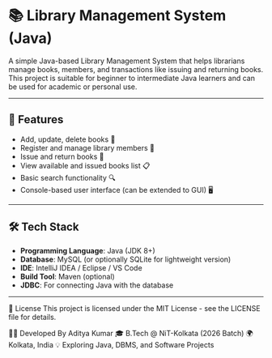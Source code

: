 # 📚 Library Management System (Java)

A simple Java-based Library Management System that helps librarians manage books, members, and transactions like issuing and returning books. This project is suitable for beginner to intermediate Java learners and can be used for academic or personal use.

---

## 🔧 Features

- Add, update, delete books 📘  
- Register and manage library members 👤  
- Issue and return books 🔁  
- View available and issued books list 📋  
- Basic search functionality 🔍  
- Console-based user interface (can be extended to GUI) 🖥️  

---

## 🛠️ Tech Stack

- **Programming Language**: Java (JDK 8+)
- **Database**: MySQL (or optionally SQLite for lightweight version)
- **IDE**: IntelliJ IDEA / Eclipse / VS Code
- **Build Tool**: Maven (optional)
- **JDBC**: For connecting Java with the database

---

📝 License
This project is licensed under the MIT License - see the LICENSE file for details.

👨‍💻 Developed By
Aditya Kumar
🎓 B.Tech @ NiT-Kolkata (2026 Batch)
🌍 Kolkata, India
💡 Exploring Java, DBMS, and Software Projects







